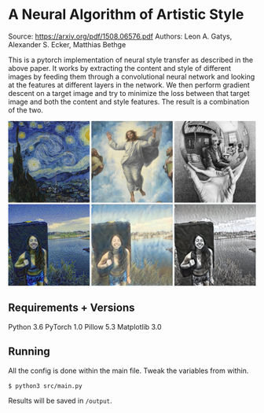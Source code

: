 # A Neural Algorithm of Artistic Style

Source: https://arxiv.org/pdf/1508.06576.pdf
Authors: Leon A. Gatys, Alexander S. Ecker, Matthias Bethge

This is a pytorch implementation of neural style transfer as described in the above paper. It works by extracting the content and style of different images by feeding them through a convolutional neural network and looking at the features at different layers in the network. We then perform gradient descent on a target image and try to minimize the loss between that target image and both the content and style features. The result is a combination of the two.

![Combined](output/combined.png)

## Requirements + Versions

Python 3.6
PyTorch 1.0
Pillow 5.3
Matplotlib 3.0

## Running

All the config is done within the main file. Tweak the variables from within.

```
$ python3 src/main.py
```

Results will be saved in `/output`.